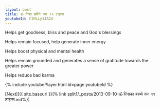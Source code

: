 ```yaml
---
layout: post
title: ॐ निशा छरिने नमः ११ टाइम्स
youtubeId: ClMLLy11A24
---
```

 
 
Helps get goodness, bliss and peace and God's blessings
 
Helps remain focused, help generate inner energy 
 
Helps boost physical and mental health 
 
Helps remain grounded and generates a sense of gratitude towards the greater power 
 
Helps reduce bad karma
 
 
 
 


{% include youtubePlayer.html id=page.youtubeId %}
 
[Next]({{ site.baseurl }}{% link  split1/_posts/2013-09-10-ॐ पिनाका बरुथे नमः ११ टाइम्स.md%})
 

